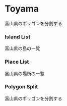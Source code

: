 Toyama
===============

富山県のポリゴンを分割する

### Island List

富山県の島の一覧

### Place List

富山県の場所の一覧


### Polygon Split

富山県のポリゴンを分割する


